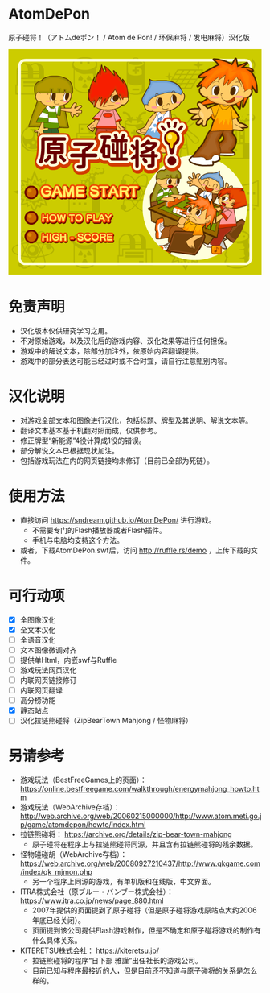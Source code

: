 # AtomDePon
原子碰将！（アトムdeポン！ / Atom de Pon! / 环保麻将 / 发电麻将）汉化版

![image](https://github.com/SnDream/AtomDePon/blob/main/ScreenShot.png)

# 免责声明
- 汉化版本仅供研究学习之用。
- 不对原始游戏，以及汉化后的游戏内容、汉化效果等进行任何担保。
- 游戏中的解说文本，除部分加注外，依原始内容翻译提供。
- 游戏中的部分表达可能已经过时或不合时宜，请自行注意甄别内容。

# 汉化说明
- 对游戏全部文本和图像进行汉化，包括标题、牌型及其说明、解说文本等。
- 翻译文本基本基于机翻对照而成，仅供参考。
- 修正牌型“新能源”4役计算成1役的错误。
- 部分解说文本已根据现状加注。
- 包括游戏玩法在内的网页链接均未修订（目前已全部为死链）。

# 使用方法
- 直接访问 https://sndream.github.io/AtomDePon/ 进行游戏。
    - 不需要专门的Flash播放器或者Flash插件。
    - 手机与电脑均支持这个方法。
- 或者，下载AtomDePon.swf后，访问 http://ruffle.rs/demo ，上传下载的文件。

# 可行动项
- [x] 全图像汉化
- [x] 全文本汉化
- [ ] 全语音汉化
- [ ] 文本图像微调对齐
- [ ] 提供单Html，内嵌swf与Ruffle
- [ ] 游戏玩法网页汉化
- [ ] 内联网页链接修订
- [ ] 内联网页翻译
- [ ] 高分榜功能
- [x] 静态站点
- [ ] 汉化拉链熊碰将（ZipBearTown Mahjong / 怪物麻将）

# 另请参考
- 游戏玩法（BestFreeGames上的页面）：https://online.bestfreegame.com/walkthrough/energymahjong_howto.htm
- 游戏玩法（WebArchive存档）：http://web.archive.org/web/20060215000000/http://www.atom.meti.go.jp/game/atomdepon/howto/index.html
- 拉链熊碰将： https://archive.org/details/zip-bear-town-mahjong
  - 原子碰将在程序上与拉链熊碰将同源，并且含有拉链熊碰将的残余数据。
- 怪物碰碰胡（WebArchive存档）：https://web.archive.org/web/20080927210437/http://www.qkgame.com/index/qk_mjmon.php
  - 另一个程序上同源的游戏，有单机版和在线版，中文界面。
- ITRA株式会社（原ブルー・バンブー株式会社）： https://www.itra.co.jp/news/page_880.html
  - 2007年提供的页面提到了原子碰将（但是原子碰将游戏原站点大约2006年底已经关闭）。
  - 页面提到该公司提供Flash游戏制作，但是不确定和原子碰将游戏的制作有什么具体关系。
- KITERETSU株式会社： https://kiteretsu.jp/ 
  - 拉链熊碰将的程序“日下部 雅謹”出任社长的游戏公司。
  - 目前已知与程序最接近的人，但是目前还不知道与原子碰将的关系是怎么样的。
